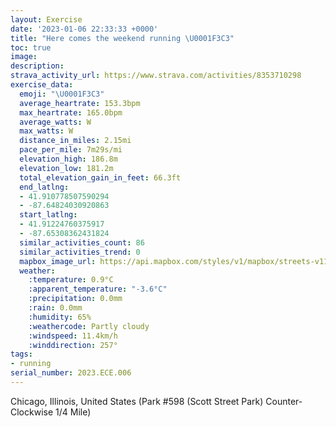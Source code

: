 ```yaml
---
layout: Exercise
date: '2023-01-06 22:33:33 +0000'
title: "Here comes the weekend running \U0001F3C3"
toc: true
image:
description:
strava_activity_url: https://www.strava.com/activities/8353710298
exercise_data:
  emoji: "\U0001F3C3"
  average_heartrate: 153.3bpm
  max_heartrate: 165.0bpm
  average_watts: W
  max_watts: W
  distance_in_miles: 2.15mi
  pace_per_mile: 7m29s/mi
  elevation_high: 186.8m
  elevation_low: 181.2m
  total_elevation_gain_in_feet: 66.3ft
  end_latlng:
  - 41.910778507590294
  - -87.64824030920863
  start_latlng:
  - 41.91224760375917
  - -87.65308362431824
  similar_activities_count: 86
  similar_activities_trend: 0
  mapbox_image_url: https://api.mapbox.com/styles/v1/mapbox/streets-v11/static/path-5+787af2-1.0(e%7Bx~Fnl~uOCgBAUM_%40%40KzA%7BBv%40wA%40c%40C%7DAH_A%3F%7BATBDG%40M%40mHByAC_A%3FaBHeB%3FYIe%40%3FwBDKNKJSLOJ%3FRBVBPHDJ%3FP%3FlED%5EDLNP%5CN%7CAAJGPQRm%40E%7DCCYQc%40KI%5DGsA%40QJGHMZCPCfA%3FtADd%40FLBHPNVFR%40RA%5E%3FZIRSHMFY%40_%40AcBGcAU%5DWKi%40Au%40DKDWZGTCVBj%40AnBHb%40HLDF%5CN%60BGPKR_%40D%5B%40i%40EkCKWWUQCc%40C%5D%40%5DFQHGFMXCNAlCDt%40R%5ENJTBjACPEROTg%40BWC_AAcBAKKS%5BW%5BCy%40DUBIDOJMZEXBnDHVLN%5ELrAAHCNKNYHW%40OA_CCo%40EOY%5Bg%40Ki%40B%5BAS%40KAk%40S%7D%40D%5DCODEFAd%40FnA%3FlBBj%40AvCCv%40B%60B),pin-s-s+e5b22e(-87.65144,41.91171),pin-s-f+89ae00(-87.6464799999999,41.910869999999974)/auto/800x800?access_token=pk.eyJ1Ijoiam9zaGJlY2ttYW4iLCJhIjoiY205eWR2aDd1MWZ6djJrbXc4a3M0bWZleiJ9.XiG9OWkNcZk2QzjJbxLB4A
  weather:
    :temperature: 0.9°C
    :apparent_temperature: "-3.6°C"
    :precipitation: 0.0mm
    :rain: 0.0mm
    :humidity: 65%
    :weathercode: Partly cloudy
    :windspeed: 11.4km/h
    :winddirection: 257°
tags:
- running
serial_number: 2023.ECE.006
---
```

Chicago, Illinois, United States (Park #598 (Scott Street Park) Counter-Clockwise 1/4 Mile)
